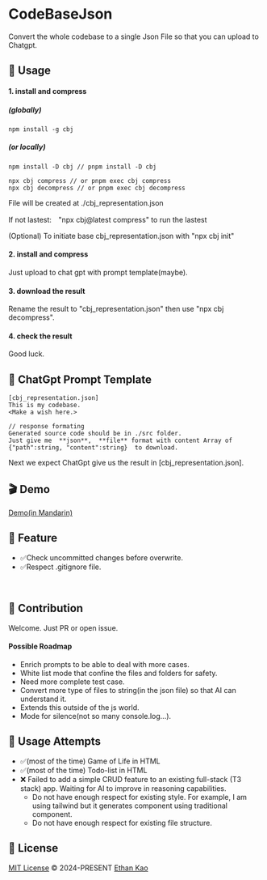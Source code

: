 
# CodeBaseJson

Convert the whole codebase to a single Json File so that you can upload to Chatgpt.

## 📄 Usage
#### 1. install and compress
##### (globally)
```
npm install -g cbj
```
##### (or locally)
```
npm install -D cbj // pnpm install -D cbj

npx cbj compress // or pnpm exec cbj compress
npx cbj decompress // or pnpm exec cbj decompress
```


File will be created at ./cbj_representation.json

If not lastest:　"npx cbj@latest compress" to run the lastest

(Optional) To initiate base cbj_representation.json with "npx cbj init"

#### 2. install and compress
Just upload to chat gpt with prompt template(maybe). 

#### 3. download the result
Rename the result to "cbj_representation.json" then use "npx cbj decompress".

#### 4. check the result
Good luck.



## 📄 ChatGpt Prompt Template
```
[cbj_representation.json]
This is my codebase.
<Make a wish here.>

// response formating
Generated source code should be in ./src folder.
Just give me  **json**,  **file** format with content Array of {"path":string, "content":string}  to download.
```
Next we expect ChatGpt give us the result in [cbj_representation.json].
<br>

## 🎬 Demo
[Demo(in Mandarin)](https://www.youtube.com/watch?v=eP6AGCm7wEY)
<br>

## 🐣 Feature
<ul>
  <li>✅Check uncommitted changes before overwrite.</li>
  <li>✅Respect .gitignore file.</li>
</ul>
<br>

## 🧱 Contribution

Welcome. Just PR or open issue.

#### Possible Roadmap
<ul>
  <li>
  Enrich prompts to be able to deal with more cases.
  </li>
  <li>White list mode that confine the files and folders for safety.</li>
  <li>Need more complete test case.</li>
  <li>Convert more type of files to string(in the json file) so that AI can understand it.</li>
  <li>Extends this outside of the js world.</li>
  <li>Mode for silence(not so many console.log...).</li>
</ul>

<!-- ## 🧱 RFC(request for comments)
<ul>
  <li>Mechanism to deal with "// Other imports...", "// Other methods..." or other ai skipping behavior.</li>
</ul> -->

## 🧱 Usage Attempts
<ul>
  <li>
    ✅(most of the time) Game of Life in HTML
  </li>
  <li>
    ✅(most of the time) Todo-list in HTML
  </li>
  <li>
    ❌ Failed to add a simple CRUD feature to an existing full-stack (T3 stack) app. Waiting for AI to improve in reasoning capabilities.
    <ul>
      <li>
      Do not have enough respect for existing style. For example, I am using tailwind but it generates component using traditional component.
      </li>
      <li>
      Do not have enough respect for existing file structure.
      </li>
    </ul>
  </li>
</ul>

## 📄 License

[MIT License](https://github.com/ethansnow2012/CodeBaseJson/blob/main/LICENSE) © 2024-PRESENT [Ethan Kao](https://github.com/ethansnow2012)